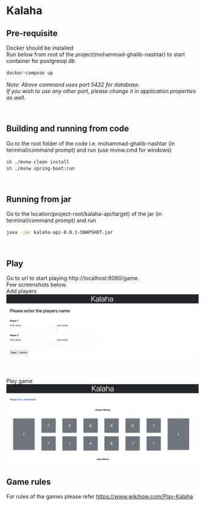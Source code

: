 # Kalaha

## Pre-requisite
Docker should be installed  
Run below from root of the project(mohammad-ghalib-nashtar) to start container for postgresql db
```bash
docker-compose up
```

*Note: Above command uses port 5432 for database.  
If you wish to use any other port, please change it in application.properties as well.*

<br>

## Building and running from code
Go to the root folder of the code i.e. mohammad-ghalib-nashtar (in terminal/command prompt) and run (use mvnw.cmd for windows)
```bash
sh ./mvnw clean install
sh ./mvnw spring-boot:run
```

<br>

## Running from jar
Go to the location(project-root/kalaha-api/target) of the jar (in terminal/command prompt) and run
```bash
java -jar kalaha-api-0.0.1-SNAPSHOT.jar
```

<br>

## Play
Go to url to start playing http://localhost:8080/game.  
Few screenshots below.  
Add players  
![Add players](images/kalaha-players.png)

<br>

Play game  
![Play game](images/kalaha-play.png)
<br>

## Game rules
For rules of the games please refer https://www.wikihow.com/Play-Kalaha            